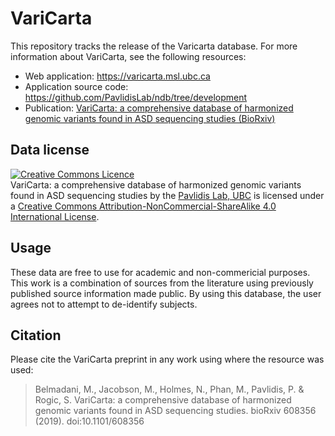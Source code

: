 # VariCarta

This repository tracks the release of the Varicarta database. For more information about VariCarta, see the following resources:
 * Web application: https://varicarta.msl.ubc.ca
 * Application source code: https://github.com/PavlidisLab/ndb/tree/development
 * Publication: [VariCarta: a comprehensive database of harmonized genomic variants found in ASD sequencing studies (BioRxiv)](https://www.biorxiv.org/content/10.1101/608356v2)


## Data license
[![Creative Commons Licence](https://i.creativecommons.org/l/by-nc-sa/4.0/88x31.png)](http://creativecommons.org/licenses/by-nc-sa/4.0/)  
<span xmlns:dct="http://purl.org/dc/terms/" href="http://purl.org/dc/dcmitype/Dataset" property="dct:title" rel="dct:type">VariCarta: a comprehensive database of harmonized genomic variants found in ASD sequencing studies</span> by the [Pavlidis Lab, UBC](https://pavlab.msl.ubc.ca/) is licensed under a [Creative Commons Attribution-NonCommercial-ShareAlike 4.0 International License](http://creativecommons.org/licenses/by-nc-sa/4.0/).

## Usage
These data are free to use for academic and non-commericial purposes. This work is a combination of sources from the literature using previously published source information made public. By using this database, the user agrees not to attempt to de-identify subjects.

## Citation
Please cite the VariCarta preprint in any work using where the resource was used: 
> Belmadani, M., Jacobson, M., Holmes, N., Phan, M., Pavlidis, P. & Rogic, S. VariCarta: a comprehensive database of harmonized genomic variants found in ASD sequencing studies. bioRxiv 608356 (2019). doi:10.1101/608356
